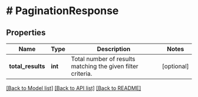 # # PaginationResponse

## Properties

Name | Type | Description | Notes
------------ | ------------- | ------------- | -------------
**total_results** | **int** | Total number of results matching the given filter criteria. | [optional]

[[Back to Model list]](../../README.md#models) [[Back to API list]](../../README.md#endpoints) [[Back to README]](../../README.md)
